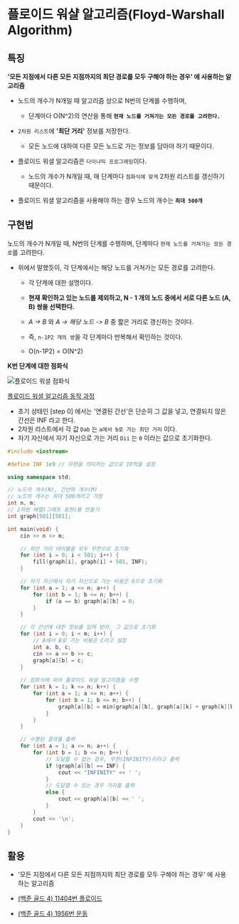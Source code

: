 # 플로이드 워샬 알고리즘(Floyd-Warshall Algorithm)

## 특징

**'모든 지점에서 다른 모든 지점까지의 최단 경로를 모두 구해야 하는 경우' 에 사용하는 알고리즘**

* 노드의 개수가 N개일 때 알고리즘 상으로 N번의 단계를 수행하며,     
   * 단계마다 O(N^2)의 연산을 통해 **`현재 노드를 거쳐가는 모든 경로를 고려한다.`**

* `2차원 리스트`에 **'최단 거리'** 정보를 저장한다.
  * 모든 노드에 대하여 다른 모든 노드로 가는 정보를 담아야 하기 때문이다.

* 플로이드 워셜 알고리즘은 `다이나믹 프로그래밍`이다.
  * 노드의 개수가 N개일 때, 매 단계마다 `점화식에 맞게` 2차원 리스트를 갱신하기 때문이다.

* 플로이드 워셜 알고리즘을 사용해야 하는 경우 노드의 개수는 **`최대 500개`**

## 구현법

노드의 개수가 N개일 때, N번의 단계를 수행하며, 단계마다 `현재 노드를 거쳐가는 모든 경로`를 고려한다.

* 위에서 말했듯이, 각 단계에서는 해당 노드를 거쳐가는 모든 경로를 고려한다.
  * 각 단계에 대한 설명이다. 
  
  * **현재 확인하고 있는 노드를 제외하고, N - 1 개의 노드 중에서 서로 다른 노드 (A, B) 쌍을 선택한다.**
  * *A -> B* 와 *A -> 해당 노드 -> B* 중 짧은 거리로 갱신하는 것이다.  
  * 즉, `n-1P2 개의 쌍`을 각 단계마다 반복해서 확인하는 것이다.
  * O(n-1P2) = O(N^2)

**K번 단계에 대한 점화식**

![플로이드 워셜 점화식](https://user-images.githubusercontent.com/56071088/118375385-43465180-b5fc-11eb-8054-9673dc438ec5.png)

[플로이드 워셜 알고리즘 동작 과정](/최단%20경로/플로이드%20워샬%20알고리즘%20동작%20과정.md)

* 초기 상태인 [step 0] 에서는 '연결된 간선'은 단순히 그 값을 넣고, 연결되지 않은 간선은 INF 라고 한다.
* 2차원 리스트에서 각 값 `Dab` 는 `a에서 b로 가는 최단 거리` 이다.
* 자기 자신에서 자기 자신으로 가는 거리 `Dii` 는 `0` 이라는 값으로 초기화한다.

```C++
#include <iostream>

#define INF 1e9 // 무한을 의미하는 값으로 10억을 설정

using namespace std;

// 노드의 개수(N), 간선의 개수(M)
// 노드의 개수는 최대 500개라고 가정
int n, m;
// 2차원 배열(그래프 표현)를 만들기
int graph[501][501];

int main(void) {
    cin >> n >> m;

    // 최단 거리 테이블을 모두 무한으로 초기화
    for (int i = 0; i < 501; i++) {
        fill(graph[i], graph[i] + 501, INF);
    }

    // 자기 자신에서 자기 자신으로 가는 비용은 0으로 초기화
    for (int a = 1; a <= n; a++) {
        for (int b = 1; b <= n; b++) {
            if (a == b) graph[a][b] = 0;
        }
    }

    // 각 간선에 대한 정보를 입력 받아, 그 값으로 초기화
    for (int i = 0; i < m; i++) {
        // A에서 B로 가는 비용은 C라고 설정
        int a, b, c;
        cin >> a >> b >> c;
        graph[a][b] = c;
    }
    
    // 점화식에 따라 플로이드 워셜 알고리즘을 수행
    for (int k = 1; k <= n; k++) {
        for (int a = 1; a <= n; a++) {
            for (int b = 1; b <= n; b++) {
                graph[a][b] = min(graph[a][b], graph[a][k] + graph[k][b]);
            }
        }
    }

    // 수행된 결과를 출력
    for (int a = 1; a <= n; a++) {
        for (int b = 1; b <= n; b++) {
            // 도달할 수 없는 경우, 무한(INFINITY)이라고 출력
            if (graph[a][b] == INF) {
                cout << "INFINITY" << ' ';
            }
            // 도달할 수 있는 경우 거리를 출력
            else {
                cout << graph[a][b] << ' ';
            }
        }
        cout << '\n';
    }
}
```

## 활용

- '모든 지점에서 다른 모든 지점까지의 최단 경로를 모두 구해야 하는 경우' 에 사용하는 알고리즘

- [(백준 골드 4) 11404번 플로이드](https://github.com/LeeHyungGeol/Algorithm_BaekJoon/blob/master/%EB%B0%B1%EC%A4%80_if%EB%AC%B8/%EC%B5%9C%EB%8B%A8%20%EA%B2%BD%EB%A1%9C_%ED%94%8C%EB%A1%9C%EC%9D%B4%EB%93%9C(%ED%94%8C%EB%A1%9C%EC%9D%B4%EB%93%9C%20%EC%9B%8C%EC%85%9C%20%EC%95%8C%EA%B3%A0%EB%A6%AC%EC%A6%98)(%EB%85%B8%EB%93%9C%EC%9D%98%20%EA%B0%9C%EC%88%98%20500%EA%B0%9C%20%EC%9D%B4%ED%95%98).cpp)
- [(백준 골드 4) 1956번 운동](https://github.com/LeeHyungGeol/Algorithm_BaekJoon/blob/master/%EB%B0%B1%EC%A4%80_if%EB%AC%B8/%EC%B5%9C%EB%8B%A8%20%EA%B2%BD%EB%A1%9C_%EC%9A%B4%EB%8F%99(%ED%94%8C%EB%A1%9C%EC%9D%B4%EB%93%9C%20%EC%99%80%EC%83%AC%20%EC%9D%91%EC%9A%A9).cpp)